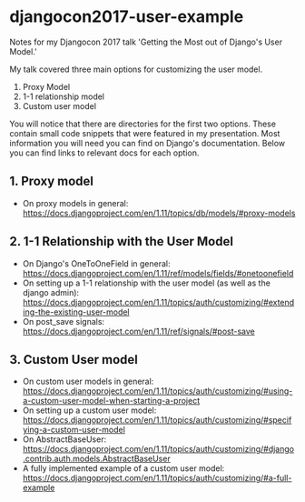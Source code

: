 # djangocon2017-user-example
Notes for my Djangocon 2017 talk 'Getting the Most out of Django's User Model.'

My talk covered three main options for customizing the user model.

1. Proxy Model
2. 1-1 relationship model
3. Custom user model

You will notice that there are directories for the first two options. These contain small code snippets that were featured in my presentation. Most information you will need you can find on Django's documentation. Below you can find links to relevant docs for each option.

## 1. Proxy model

- On proxy models in general: https://docs.djangoproject.com/en/1.11/topics/db/models/#proxy-models

## 2. 1-1 Relationship with the User Model

- On Django's OneToOneField in general: https://docs.djangoproject.com/en/1.11/ref/models/fields/#onetoonefield
- On setting up a 1-1 relationship with the user model (as well as the django admin): https://docs.djangoproject.com/en/1.11/topics/auth/customizing/#extending-the-existing-user-model
- On post_save signals: https://docs.djangoproject.com/en/1.11/ref/signals/#post-save

## 3. Custom User model

- On custom user models in general: https://docs.djangoproject.com/en/1.11/topics/auth/customizing/#using-a-custom-user-model-when-starting-a-project
- On setting up a custom user model: https://docs.djangoproject.com/en/1.11/topics/auth/customizing/#specifying-a-custom-user-model
- On AbstractBaseUser: https://docs.djangoproject.com/en/1.11/topics/auth/customizing/#django.contrib.auth.models.AbstractBaseUser
- A fully implemented example of a custom user model: https://docs.djangoproject.com/en/1.11/topics/auth/customizing/#a-full-example 
